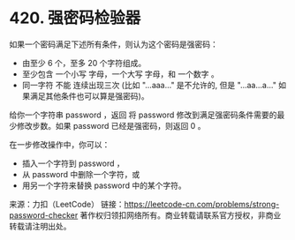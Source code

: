 # 420. 强密码检验器

如果一个密码满足下述所有条件，则认为这个密码是强密码：

* 由至少 6 个，至多 20 个字符组成。
* 至少包含 一个小写 字母，一个大写 字母，和 一个数字 。
* 同一字符 不能 连续出现三次 (比如 "...aaa..." 是不允许的, 但是 "...aa...a..." 如果满足其他条件也可以算是强密码)。

给你一个字符串 password ，返回 将 password 修改到满足强密码条件需要的最少修改步数。如果 password 已经是强密码，则返回 0 。

在一步修改操作中，你可以：

* 插入一个字符到 password ，
* 从 password 中删除一个字符，或
* 用另一个字符来替换 password 中的某个字符。

来源：力扣（LeetCode）
链接：https://leetcode-cn.com/problems/strong-password-checker
著作权归领扣网络所有。商业转载请联系官方授权，非商业转载请注明出处。
